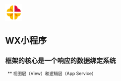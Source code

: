 ![img](https://github.com/studendzhoujun/abc/blob/master/src/images/loading-1.gif)
# WX小程序
## 框架的核心是一个响应的数据绑定系统
   ** 视图层（View）和逻辑层（App Service）
